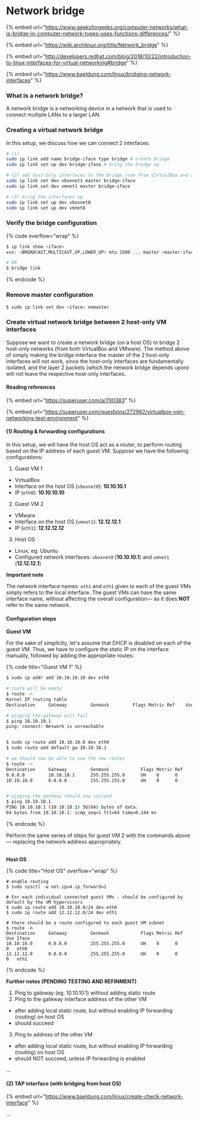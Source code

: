 # Network bridge

{% embed url="https://www.geeksforgeeks.org/computer-networks/what-is-bridge-in-computer-network-types-uses-functions-differences/" %}

{% embed url="https://wiki.archlinux.org/title/Network_bridge" %}

{% embed url="http://developers.redhat.com/blog/2018/10/22/introduction-to-linux-interfaces-for-virtual-networking#bridge" %}

{% embed url="https://www.baeldung.com/linux/bridging-network-interfaces" %}

### What is a network bridge?

A network bridge is a networking device in a network that is used to connect multiple LANs to a larger LAN.

### Creating a virtual network bridge

In this setup, we discuss how we can connect 2 interfaces:&#x20;

```sh
# (1) 
sudo ip link add name bridge-iface type bridge # create bridge
sudo ip link set up dev bridge-iface # bring the bridge up

# (2) add host-only interfaces to the bridge (one from VirtualBox and another from VMware)
sudo ip link set dev vboxnet1 master bridge-iface
sudo ip link set dev vmnet1 master bridge-iface

# (3) bring the interfaces up
sudo ip link set up dev vboxnet0
sudo ip link set up dev vmnet8

```

### Verify the bridge configuration

{% code overflow="wrap" %}
```sh
$ ip link show <iface> 
xxx: <BROADCAST,MULTICAST,UP,LOWER_UP> mtu 1500 ... master <master-iface> # noticen the text master <master-iface>

# OR
$ bridge link
```
{% endcode %}

### Remove master configuration

```sh
$ sudo ip link set dev <iface> nomaster
```

### Create virtual network bridge between 2 host-only VM interfaces

Suppose we want to create a network bridge (on a host OS) to bridge 2 host-only networks (from both VirtualBox and VMware). The method above of simply making the bridge interface the master of the 2 host-only interfaces will not work, since the host-only interfaces are fundamentally isolated, and the layer 2 packets (which the network bridge depends upon) will not leave the respective host-only interfaces.

#### Reading references

{% embed url="https://superuser.com/a/700383" %}

{% embed url="https://superuser.com/questions/272962/virtualbox-vpn-networking-test-environment" %}

#### (1) Routing & forwarding configurations

In this setup, we will have the host OS act as a router, to perform routing based on the IP address of each guest VM. Suppose we have the following configurations:

1. Guest VM 1&#x20;

* VirtualBox&#x20;
* Interface on the host OS (`vboxnet0`): **10.10.10.1**
* IP (`eth0`): **10.10.10.10**



2. Guest VM 2

* VMware
* Interface on the host OS (`vmnet1`): **12.12.12.1**
* IP (`eth1`): **12.12.12.12**



3. Host OS

* Linux, eg. Ubuntu
* Configured network interfaces: `vboxnet0` (**10.10.10.1**) and `vmnet1` (**12.12.12.1**)



**Important note**

The network interface names: `eth1` and `eth1` given to each of the guest VMs simply refers to the local interface. The guest VMs can have the same interface name, without affecting the overall configuration— as it does **NOT** refer to the same network.

#### Configuration steps

**Guest VM**

For the sake of simplicity, let's assume that DHCP is disabled on each of the guest VM. Thus, we have to configure the static IP on the interface manually, followed by adding the appropriate routes:

{% code title="Guest VM 1" %}
```sh
$ sudo ip addr add 10.10.10.10 dev eth0

# route will be empty
$ route -n
Kernel IP routing table
Destination     Gateway         Genmask         Flags Metric Ref    Use Iface

# pinging the gateway will fail
$ ping 10.10.10.1
ping: connect: Network is unreachable


$ sudo ip route add 10.10.10.0 dev eth0 
$ sudo route add default gw 10.10.10.1

# we should now be able to see the new routes
$ route -n
Destination     Gateway         Genmask            Flags Metric Ref    Use Iface
0.0.0.0         10.10.10.1      255.255.255.0      UH    0      0      0   eth0
10.10.10.0      0.0.0.0         255.255.255.0      UH    0      0      0   eth0


# pinging the gateway should now succeed
$ ping 10.10.10.1
PING 10.10.10.1 (10.10.10.1) 56(84) bytes of data.
64 bytes from 10.10.10.1: icmp_seq=1 ttl=64 time=0.144 ms

```
{% endcode %}

Perform the same series of steps for guest VM 2 with the commands above — replacing the network address appropriately.

\
**Host OS**

{% code title="Host OS" overflow="wrap" %}
```shell
# enable routing
$ sudo sysctl -w net.ipv4.ip_forward=1

# For each individual connected guest VMs - should be configured by default by the VM hypervisors
$ sudo ip route add 10.10.10.0/24 dev eth0
$ sudo ip route add 12.12.12.0/24 dev eth1

# there should be a route configured to each guest VM subnet
$ route -n
Destination     Gateway         Genmask            Flags Metric Ref    Use Iface
10.10.10.0      0.0.0.0         255.255.255.0      UH    0      0      0   eth0
12.12.12.0      0.0.0.0         255.255.255.0      UH    0      0      0   eth1
```
{% endcode %}

**Further notes (PENDING TESTING AND REFINMENT)**

1. Ping to gateway (eg. 10.10.10.1) without adding static route
2. Ping to the gateway interface address of the other VM

* after adding local static route, but without enabling IP forwarding (routing) on host OS
* should succeed

3. Ping to address of the other VM

* after adding local static route, but without enabling IP forwarding (routing) on host OS
* should NOT succeed, unless IP forwarding is enabled

...



#### (2) TAP interface (with bridging from host OS)

{% embed url="https://www.baeldung.com/linux/create-check-network-interface" %}

...


